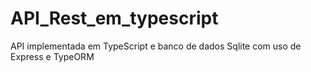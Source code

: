 # API_Rest_em_typescript
API implementada em TypeScript e banco de dados Sqlite com uso de Express e TypeORM
